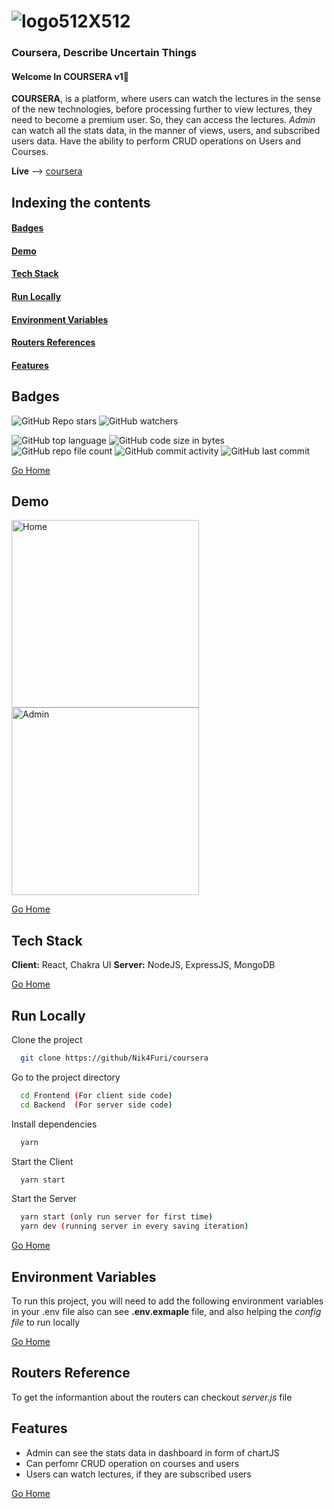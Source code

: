 # <h1 id="coursera"> ![logo512X512](https://github.com/Nik4Furi/coursera/assets/91304976/650077f4-b03e-4773-a7ab-58baaf905333)</h1>
### Coursera, Describe Uncertain Things
#### Welcome In COURSERA v1🚀
**COURSERA**, is  a platform, where users can watch the lectures in the sense of the new technologies, before processing further to view lectures, they need to become a premium user. So, they can access the lectures.
*Admin* can watch all the stats data, in the manner of views, users, and subscribed users data. Have the ability to perform CRUD operations on Users and Courses.

**Live** --> [coursera](https://coursera-snowy.vercel.app/)

## Indexing the contents
####   <p><a href="#badges" >Badges</a></p>
####   <p><a href="#demo" >Demo</a></p>
####   <p><a href="#stack" >Tech Stack</a></p>
####   <p><a href="#runLocally" >Run Locally</a></p>
####   <p><a href="#envVar" >Environment Variables</a></p>
####   <p><a href="#routersRef" >Routers References</a></p>
####   <p><a href="#features" >Features</a></p>

## <h2 id="badges" >Badges </h2>


![GitHub Repo stars](https://img.shields.io/github/stars/Nik4Furi/coursera?style=social) ![GitHub watchers](https://img.shields.io/github/watchers/Nik4Furi/coursera?style=social)

![GitHub top language](https://img.shields.io/github/languages/top/Nik4Furi/coursera)   ![GitHub code size in bytes](https://img.shields.io/github/languages/code-size/Nik4Furi/coursera?style=flat-square) ![GitHub repo file count](https://img.shields.io/github/directory-file-count/Nik4Furi/coursera) 
![GitHub commit activity](https://img.shields.io/github/commit-activity/m/Nik4Furi/coursera)   ![GitHub last commit](https://img.shields.io/github/last-commit/Nik4Furi/coursera)


<a href="#coursera">Go Home </a>

## <h2 id="demo" >Demo </h2>

<p>
    <img src="https://github.com/Nik4Furi/coursera/assets/91304976/8deecf8b-740e-4711-8f23-dc8ef6d8c2c6" alt="Home" width="300" />
    <img src="https://github.com/Nik4Furi/coursera/assets/91304976/47580feb-aa5a-4ee3-a6dd-a50132dbd574" alt="Admin" width="300" />
</p>

<a href="#coursera">Go Home </a>


## <h2 id="stack" >Tech Stack </h2>

**Client:** React, Chakra UI
**Server:** NodeJS, ExpressJS, MongoDB

<a href="#coursera">Go Home </a>



## <h2 id="runLocally" >Run Locally </h2>

Clone the project

```bash
  git clone https://github/Nik4Furi/coursera
```

Go to the project directory

```bash
  cd Frontend (For client side code)
  cd Backend  (For server side code)

```
Install dependencies

```bash
  yarn
```

Start the Client

```bash
  yarn start
```

Start the Server

```bash
  yarn start (only run server for first time)
  yarn dev (running server in every saving iteration)
```

<a href="#coursera">Go Home </a>

## <h2 id="envVar">Environment Variables </h2>

To run this project, you will need to add the following environment variables in your .env file also can see  **.env.exmaple** file, and also helping the *config file* to run locally


<a href="#coursera">Go Home </a>


## <h2 id="routersRef">Routers Reference </h2>

To get the informantion about the routers can checkout *server.js* file

## <h2 id="features">Features </h2>

- Admin can see the stats data in dashboard in form of chartJS
- Can perfomr CRUD operation on courses and users
- Users can watch lectures, if they are subscribed users


<a href="#coursera">Go Home </a>
